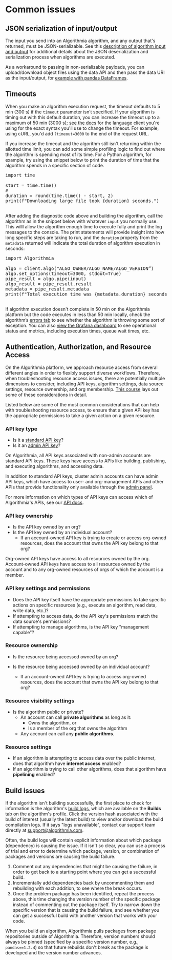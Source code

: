 # Common issues

## JSON serialization of input/output

The input you send into an Algorithmia algorithm, and any output that's returned, must be JSON-serializable. See this [description of algorithm input and output](/developing-python-algorithms-in-the-web-ide/693714#algorithm-input) for additional details about the JSON deserialization and serialization process when algorithms are executed.

As a workaround to passing in non-serializable payloads, you can upload/download object files using the data API and then pass the data URI as the input/output, for [example with pandas DataFrames](https://gist.github.com/zeryx/0a5d7f66484f5e3c4e2977616474baa6).

## Timeouts

When you make an algorithm execution request, the timeout defaults to 5 min (300 s) if the `timeout` parameter isn’t specified. If your algorithm is timing out with this default duration, you can increase the timeout up to a maximum of 50 min (3000 s); [see the docs](https://algorithmia.com/developers/clients) for the language client you're using for the exact syntax you'll use to change the timeout. For example, using cURL, you'd add `?timeout=3000` to the end of the request URL.

If you increase the timeout and the algorithm still isn't returning within the allotted time limit, you can add some simple profiling logic to find out where the algorithm is spending most of its time. For a Python algorithm, for example, try using the snippet below to print the duration of time that the algorithm spends in a specific section of code.

<div class="syn-code-block">

<pre class="code_snippet">import time

start = time.time()
# <bottleneck code here (e.g., download a large file)>
duration = round(time.time() - start, 2)
print(f"Downloading large file took {duration} seconds.")
      </pre>

</div>

After adding the diagnostic code above and building the algorithm, call the algorithm as in the snippet below with whatever `input` you normally use. This willl allow the algorithm enough time to execute fully and print the log messages to the console. The print statements will provide insight into how long specific steps are taking to run, and the `duration` property from the `metadata` returned will indicate the total duration of algorithm execution in seconds:

<div class="syn-code-block">

<pre class="code_snippet">import Algorithmia

algo = client.algo("ALGO_OWNER/ALGO_NAME/ALGO_VERSION”)
algo.set_options(timeout=3000, stdout=True)
pipe_result = algo.pipe(input)
algo_result = pipe_result.result
metadata = pipe_result.metadata
print(f"Total execution time was {metadata.duration} seconds.")
      </pre>

</div>

If algorithm execution doesn't complete in 50 min on the Algorithmia platform but the code executes in less than 50 min locally, check the algorithm’s [errors tab](https://algorithmia.com/developers/platform/algorithm-profile#errors) to see whether the algorithm is throwing some sort of exception. You can also [view the Grafana dashboard](./890672) to see operational status and metrics, including execution times, queue wait times, etc.

## Authentication, Authorization, and Resource Access

On the Algorithmia platform, we approach resource access from several different angles in order to flexibly support diverse workflows. Therefore, when troubleshooting resource access issues, there are potentially multiple dimensions to consider, including API keys, algorithm settings, data source settings, resource ownership, and org membership. [This course](/using-organizations/688851) lays out some of these considerations in detail.

Listed below are some of the most common considerations that can help with troubleshooting resource access, to ensure that a given API key has the appropriate permissions to take a given action on a given resource.

### API key type

*   Is it a [standard API key](https://algorithmia.com/developers/glossary#standard-api-key)?
*   Is it an [admin API key](https://algorithmia.com/developers/glossary#admin-api-key)?

On Algorithmia, all API keys associated with non-admin accounts are standard API keys. These keys have access to APIs like building, publishing, and executing algorithms, and accessing data.

In addition to standard API keys, cluster admin accounts can have admin API keys, which have access to user- and org-management APIs and other APIs that provide functionality only available through the [admin panel](/exploring-the-admin-panel/687271).

For more information on which types of API keys can access which of Algorithmia's APIs, see our [API docs](https://algorithmia.com/developers/api).

### API key ownership

*   Is the API key owned by an org?
*   Is the API key owned by an individual account?
    *   If an account-owned API key is trying to create or access org-owned resources, does the account that owns the API key belong to that org?

Org-owned API keys have access to all resources owned by the org. Account-owned API keys have access to all resources owned by the account and to any org-owned resources of orgs of which the account is a member.

### API key settings and permissions

*   Does the API key itself have the appropriate permissions to take specific actions on specific resources (e.g., execute an algorithm, read data, write data, etc.)?
*   If attempting to access data, do the API key's permissions match the data source's permissions?
*   If attempting to manage algorithms, is the API key "management capable"?

### Resource ownership

*   Is the resource being accessed owned by an org?
*   Is the resource being accessed owned by an individual account?

    *   If an account-owned API key is trying to access org-owned resources, does the account that owns the API key belong to that org?

### Resource visibility settings

*   Is the algorithm public or private?
    *   <span style="font-family: inherit; font-size: 1em;">An account can call</span> **private algorithms** <span style="font-family: inherit; font-size: 1em;">as long as it:</span>
        *   Owns the algorithm, or
        *   Is a member of the org that owns the algorithm
    *   Any account can call any<span style="font-family: inherit; font-size: 1em;"> </span>**public algorithms**<span style="font-family: inherit; font-size: 1em;">.</span>

### Resource settings

*   If an algorithm is attempting to access data over the public internet, does that algorithm have **internet access** enabled?
*   If an algorithm is trying to call other algorithms, does that algorithm have **pipelining** enabled?

## Build issues

If the algorithm isn't building successfully, the first place to check for information is the algorithm's [build logs](/exploring-algorithms/704418), which are available on the **Builds** tab on the algorithm's profile. Click the version hash associated with the build of interest (usually the latest build) to view and/or download the build compilation logs. If it says "logs unavailable", contact our support team directly at [support@algorithmia.com](mailto:support@algorithmia.com).

Often, the build logs will contain explicit information about which package (dependency) is causing the issue. If it isn't so clear, you can use a process of trial and error to determine which package, version, or combination of packages and versions are causing the build failure.

1.  Comment out any dependencies that might be causing the failure, in order to get back to a starting point where you can get a successful build.
2.  Incrementally add dependencies back by uncommenting them and rebuilding with each addition, to see where the break occurs.
3.  Once the problem package has been identified, repeat the process above, this time changing the version number of the specific package instead of commenting out the package itself. Try to narrow down the specific version that is causing the build failure, and see whether you can get a successful build with another version that works with your code.

When you build an algorithm, Algorithmia pulls packages from package repositories outside of Algorithmia. Therefore, version numbers should always be pinned (specified by a specific version number, e.g., `pandas==1.2.4`) so that future rebuilds don't break as the package is developed and the version number advances.